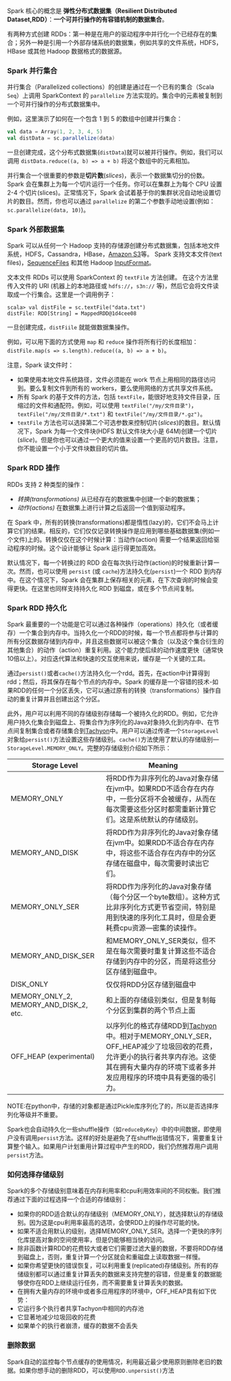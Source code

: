 Spark 核心的概念是 **弹性分布式数据集（Resilient Distributed Dataset,RDD）**：**一个可并行操作的有容错机制的数据集合**。

有两种方式创建 RDDs：第一种是在用户的驱动程序中并行化一个已经存在的集合；另外一种是引用一个外部存储系统的数据集，例如共享的文件系统，HDFS，HBase 或其他 Hadoop 数据格式的数据源。

### Spark 并行集合

并行集合（Parallelized collections）的创建是通过在一个已有的集合（Scala `Seq`）上调用 SparkContext 的 `parallelize` 方法实现的。集合中的元素被复制到一个可并行操作的分布式数据集中。

例如，这里演示了如何在一个包含 1 到 5 的数组中创建并行集合：

```scala
val data = Array(1, 2, 3, 4, 5)
val distData = sc.parallelize(data)
```

一旦创建完成，这个分布式数据集(`distData`)就可以被并行操作。例如，我们可以调用 `distData.reduce((a, b) => a + b)` 将这个数组中的元素相加。

并行集合一个很重要的参数是**切片数**(*slices*)，表示一个数据集切分的份数。Spark 会在集群上为每一个切片运行一个任务。你可以在集群上为每个 CPU 设置 2-4 个切片(slices)。正常情况下，Spark 会试着基于你的集群状况自动地设置切片的数目。然而，你也可以通过 `parallelize` 的第二个参数手动地设置(例如：`sc.parallelize(data, 10)`)。

### Spark 外部数据集

Spark 可以从任何一个 Hadoop 支持的存储源创建分布式数据集，包括本地文件系统，HDFS，Cassandra，HBase，[Amazon S3](http://wiki.apache.org/hadoop/AmazonS3)等。 Spark 支持文本文件(text files)，[SequenceFiles](http://hadoop.apache.org/docs/current/api/org/apache/hadoop/mapred/SequenceFileInputFormat.html) 和其他 Hadoop [InputFormat](http://hadoop.apache.org/docs/stable/api/org/apache/hadoop/mapred/InputFormat.html)。

文本文件 RDDs 可以使用 SparkContext 的 `textFile` 方法创建。 在这个方法里传入文件的 URI (机器上的本地路径或 `hdfs://`，`s3n://` 等)，然后它会将文件读取成一个行集合。这里是一个调用例子：

```shell
scala> val distFile = sc.textFile("data.txt")
distFile: RDD[String] = MappedRDD@1d4cee08
```

一旦创建完成，`distFiile` 就能做数据集操作。

例如，可以用下面的方式使用 `map` 和 `reduce` 操作将所有行的长度相加：`distFile.map(s => s.length).reduce((a, b) => a + b)`。

注意，Spark 读文件时：

- 如果使用本地文件系统路径，文件必须能在 work 节点上用相同的路径访问到。要么复制文件到所有的 workers，要么使用网络的方式共享文件系统。
- 所有 Spark 的基于文件的方法，包括 `textFile`，能很好地支持文件目录，压缩过的文件和通配符。例如，可以使用 `textFile("/my/文件目录")`，`textFile("/my/文件目录/*.txt")` 和 `textFile("/my/文件目录/*.gz")`。
- `textFile` 方法也可以选择第二个可选参数来控制切片(*slices*)的数目。默认情况下，Spark 为每一个文件块(HDFS 默认文件块大小是 64M)创建一个切片(*slice*)。但是你也可以通过一个更大的值来设置一个更高的切片数目。注意，你不能设置一个小于文件块数目的切片值。

### Spark RDD 操作

RDDs 支持 2 种类型的操作：

- *转换(transformations)* 从已经存在的数据集中创建一个新的数据集；
- *动作(actions)* 在数据集上进行计算之后返回一个值到驱动程序。

在 Spark 中，所有的转换(transformations)都是惰性(lazy)的，它们不会马上计算它们的结果。相反的，它们仅仅记录转换操作是应用到哪些基础数据集(例如一个文件)上的。转换仅仅在这个时候计算：当动作(action) 需要一个结果返回给驱动程序的时候。这个设计能够让 Spark 运行得更加高效。

默认情况下，每一个转换过的 RDD 会在每次执行动作(action)的时候重新计算一次。然而，也可以使用 `persist` (或 `cache`)方法持久化(`persist`)一个 RDD 到内存中。在这个情况下，Spark 会在集群上保存相关的元素，在下次查询的时候会变得更快。在这里也同样支持持久化 RDD 到磁盘，或在多个节点间复制。

### Spark RDD 持久化

Spark 最重要的一个功能是它可以通过各种操作（operations）持久化（或者缓存）一个集合到内存中。当持久化一个RDD的时候，每一个节点都将参与计算的所有分区数据存储到内存中，并且这些数据可以被这个集合（以及这个集合衍生的其他集合）的动作（action）重复利用。这个能力使后续的动作速度更快（通常快10倍以上）。对应迭代算法和快速的交互使用来说，缓存是一个关键的工具。

通过`persist()`或者`cache()`方法持久化一个rdd。首先，在action中计算得到rdd；然后，将其保存在每个节点的内存中。Spark 的缓存是一个容错的技术-如果RDD的任何一个分区丢失，它可以通过原有的转换（transformations）操作自动的重复计算并且创建出这个分区。

此外，用户可以利用不同的存储级别存储每一个被持久化的RDD。例如，它允许用户持久化集合到磁盘上、将集合作为序列化的Java对象持久化到内存中、在节点间复制集合或者存储集合到[Tachyon](http://tachyon-project.org/)中。用户可以通过传递一个`StorageLevel`对象给`persist()`方法设置这些存储级别。`cache()`方法使用了默认的存储级别—`StorageLevel.MEMORY_ONLY`。完整的存储级别介绍如下所示：

| Storage Level                          | Meaning                                                      |
| -------------------------------------- | ------------------------------------------------------------ |
| MEMORY_ONLY                            | 将RDD作为非序列化的Java对象存储在jvm中。如果RDD不适合存在内存中，一些分区将不会被缓存，从而在每次需要这些分区时都需重新计算它们。这是系统默认的存储级别。 |
| MEMORY_AND_DISK                        | 将RDD作为非序列化的Java对象存储在jvm中。如果RDD不适合存在内存中，将这些不适合存在内存中的分区存储在磁盘中，每次需要时读出它们。 |
| MEMORY_ONLY_SER                        | 将RDD作为序列化的Java对象存储（每个分区一个byte数组）。这种方式比非序列化方式更节省空间，特别是用到快速的序列化工具时，但是会更耗费cpu资源—密集的读操作。 |
| MEMORY_AND_DISK_SER                    | 和MEMORY_ONLY_SER类似，但不是在每次需要时重复计算这些不适合存储到内存中的分区，而是将这些分区存储到磁盘中。 |
| DISK_ONLY                              | 仅仅将RDD分区存储到磁盘中                                    |
| MEMORY_ONLY_2, MEMORY_AND_DISK_2, etc. | 和上面的存储级别类似，但是复制每个分区到集群的两个节点上面   |
| OFF_HEAP (experimental)                | 以序列化的格式存储RDD到[Tachyon](http://tachyon-project.org/)中。相对于MEMORY_ONLY_SER，OFF_HEAP减少了垃圾回收的花费，允许更小的执行者共享内存池。这使其在拥有大量内存的环境下或者多并发应用程序的环境中具有更强的吸引力。 |

NOTE:在python中，存储的对象都是通过Pickle库序列化了的，所以是否选择序列化等级并不重要。

Spark也会自动持久化一些shuffle操作（如`reduceByKey`）中的中间数据，即使用户没有调用`persist`方法。这样的好处是避免了在shuffle出错情况下，需要重复计算整个输入。如果用户计划重用计算过程中产生的RDD，我们仍然推荐用户调用`persist`方法。

### 如何选择存储级别

Spark的多个存储级别意味着在内存利用率和cpu利用效率间的不同权衡。我们推荐通过下面的过程选择一个合适的存储级别：

- 如果你的RDD适合默认的存储级别（MEMORY_ONLY），就选择默认的存储级别。因为这是cpu利用率最高的选项，会使RDD上的操作尽可能的快。
- 如果不适合用默认的级别，选择MEMORY_ONLY_SER。选择一个更快的序列化库提高对象的空间使用率，但是仍能够相当快的访问。
- 除非函数计算RDD的花费较大或者它们需要过滤大量的数据，不要将RDD存储到磁盘上，否则，重复计算一个分区就会和重磁盘上读取数据一样慢。
- 如果你希望更快的错误恢复，可以利用重复(replicated)存储级别。所有的存储级别都可以通过重复计算丢失的数据来支持完整的容错，但是重复的数据能够使你在RDD上继续运行任务，而不需要重复计算丢失的数据。
- 在拥有大量内存的环境中或者多应用程序的环境中，OFF_HEAP具有如下优势：
- 它运行多个执行者共享Tachyon中相同的内存池
- 它显著地减少垃圾回收的花费
- 如果单个的执行者崩溃，缓存的数据不会丢失

### 删除数据

Spark自动的监控每个节点缓存的使用情况，利用最近最少使用原则删除老旧的数据。如果你想手动的删除RDD，可以使用`RDD.unpersist()`方法
